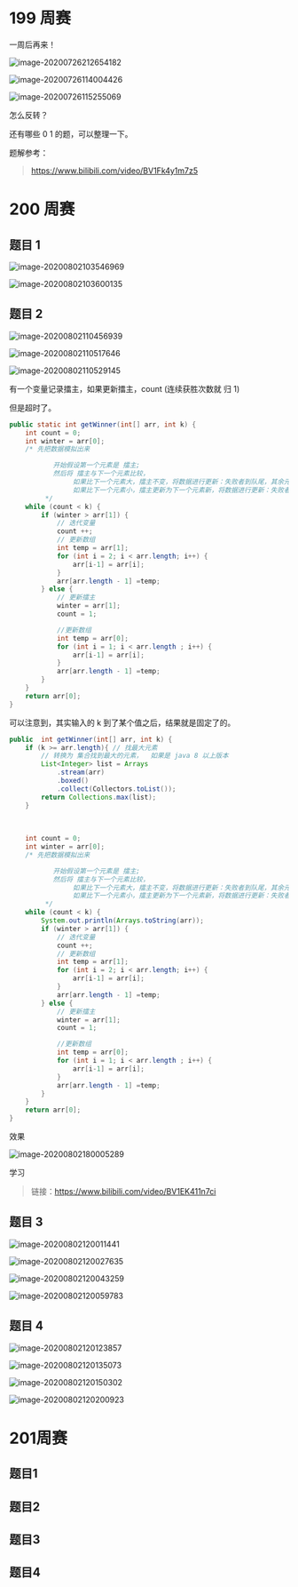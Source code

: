 

# 199 周赛

一周后再来！

![image-20200726212654182](img/image-20200726212654182.png)

![image-20200726114004426](img/image-20200726114004426.png)

![image-20200726115255069](img/image-20200726115255069.png)

怎么反转？

还有哪些 0 1 的题，可以整理一下。

题解参考：

>https://www.bilibili.com/video/BV1Fk4y1m7z5



# 200 周赛

## 题目 1

![image-20200802103546969](img/image-20200802103546969.png)

![image-20200802103600135](img/image-20200802103600135.png)

## 题目 2

![image-20200802110456939](img/image-20200802110456939.png)

![image-20200802110517646](img/image-20200802110517646.png)

![image-20200802110529145](img/image-20200802110529145.png)



有一个变量记录擂主，如果更新擂主，count (连续获胜次数就 归 1)

但是超时了。

```java
public static int getWinner(int[] arr, int k) {
    int count = 0;
    int winter = arr[0];
    /* 先把数据模拟出来

           开始假设第一个元素是 擂主;
           然后将 擂主与下一个元素比较，
                如果比下一个元素大，擂主不变，将数据进行更新：失败者到队尾，其余元素前进;
                如果比下一个元素小，擂主更新为下一个元素新，将数据进行更新：失败者到队尾，其余元素前进。
         */
    while (count < k) {
        if (winter > arr[1]) {
            // 迭代变量
            count ++;
            // 更新数组
            int temp = arr[1];
            for (int i = 2; i < arr.length; i++) {
                arr[i-1] = arr[i];
            }
            arr[arr.length - 1] =temp;
        } else {
            // 更新擂主
            winter = arr[1];
            count = 1;

            //更新数组
            int temp = arr[0];
            for (int i = 1; i < arr.length ; i++) {
                arr[i-1] = arr[i];
            }
            arr[arr.length - 1] =temp;
        }
    }
    return arr[0];
}
```

可以注意到，其实输入的 k 到了某个值之后，结果就是固定了的。

```java
public  int getWinner(int[] arr, int k) {
    if (k >= arr.length){ // 找最大元素
        // 转换为 集合找到最大的元素，  如果是 java 8 以上版本
        List<Integer> list = Arrays
            .stream(arr)
            .boxed()
            .collect(Collectors.toList());
        return Collections.max(list);
    }
    
    
    
    int count = 0;
    int winter = arr[0];
    /* 先把数据模拟出来

           开始假设第一个元素是 擂主;
           然后将 擂主与下一个元素比较，
                如果比下一个元素大，擂主不变，将数据进行更新：失败者到队尾，其余元素前进;
                如果比下一个元素小，擂主更新为下一个元素新，将数据进行更新：失败者到队尾，其余元素前进。
         */
    while (count < k) {
        System.out.println(Arrays.toString(arr));
        if (winter > arr[1]) {
            // 迭代变量
            count ++;
            // 更新数组
            int temp = arr[1];
            for (int i = 2; i < arr.length; i++) {
                arr[i-1] = arr[i];
            }
            arr[arr.length - 1] =temp;
        } else {
            // 更新擂主
            winter = arr[1];
            count = 1;

            //更新数组
            int temp = arr[0];
            for (int i = 1; i < arr.length ; i++) {
                arr[i-1] = arr[i];
            }
            arr[arr.length - 1] =temp;
        }
    }
    return arr[0];
}
```

效果

![image-20200802180005289](img/image-20200802180005289.png)

学习

> 链接：https://www.bilibili.com/video/BV1EK411n7ci



## 题目 3

![image-20200802120011441](img/image-20200802120011441.png)

![image-20200802120027635](img/image-20200802120027635.png)

![image-20200802120043259](img/image-20200802120043259.png)

![image-20200802120059783](img/image-20200802120059783.png)

## 题目 4

![image-20200802120123857](img/image-20200802120123857.png)

![image-20200802120135073](img/image-20200802120135073.png)

![image-20200802120150302](img/image-20200802120150302.png)

![image-20200802120200923](img/image-20200802120200923.png)

# 201周赛

## 题目1



## 题目2

## 题目3

## 题目4
